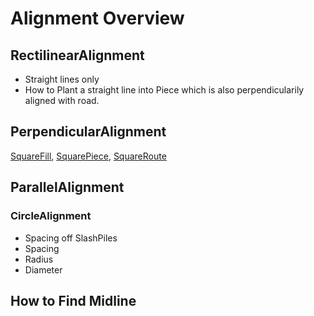 # Alignment Overview



## RectilinearAlignment

- Straight lines only
- How to Plant a straight line into Piece which is also perpendicularily aligned with road.  

## PerpendicularAlignment

[SquareFill](), [SquarePiece](), [SquareRoute]()


## ParallelAlignment




### CircleAlignment

- Spacing off SlashPiles
- Spacing
- Radius
- Diameter

## How to Find Midline



